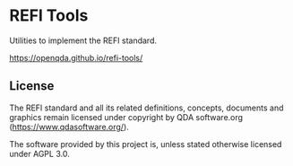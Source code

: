 # REFI Tools

Utilities to implement the REFI standard.

https://openqda.github.io/refi-tools/

## License

The REFI standard and all its related definitions, concepts, documents and graphics remain licensed under copyright
by QDA software.org (https://www.qdasoftware.org/).

The software provided by this project is, unless stated otherwise licensed under AGPL 3.0.
